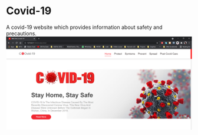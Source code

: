 # Covid-19
A covid-19 website which provides information about safety and precautions.
<img src="ss.png"/>
